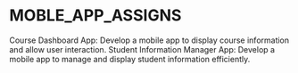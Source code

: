 # MOBLE_APP_ASSIGNS
Course Dashboard App: Develop a mobile app to display course information and allow user interaction. Student Information Manager App: Develop a mobile app to manage and display student information efficiently.
